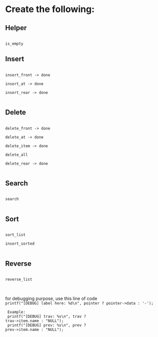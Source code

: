 # Create the following:

## Helper

<code>
is_empty
</code>

## Insert

<code>
insert_front -> done <br>
insert_at -> done <br>
insert_rear -> done <br>
</code>

## Delete

<code>
delete_front -> done <br>
delete_at -> done <br>
delete_item -> done <br>
delete_all <br>
delete_rear -> done <br>
</code>

## Search

<code>
search <br>
</code>

## Sort

<code>
sort_list <br>
insert_sorted <br>
</code>

## Reverse

<code>
reverse_list <br>
</code>
<br>
<p>
for debugging purpose, use this line of code <br>
<code>printf("[DEBUG] label here: %d\n", pointer ? pointer->data : '-');</code>

<code> Example: <br>
printf("[DEBUG] trav: %s\n", trav ? trav->item.name : "NULL"); <br>
printf("[DEBUG] prev: %s\n", prev ? prev->item.name : "NULL");</code>
</p>